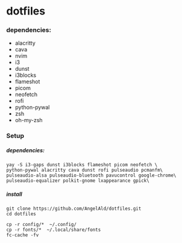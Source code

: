 # dotfiles


### dependencies:

* alacritty
* cava
* nvim
* i3
* dunst
* i3blocks
* flameshot
* picom
* neofetch
* rofi
* python-pywal
* zsh
* oh-my-zsh

### Setup


##### dependencies:

```
yay -S i3-gaps dunst i3blocks flameshot picom neofetch \
python-pywal alacritty cava dunst rofi pulseaudio pcmanfm\ 
pulseaudio-alsa pulseaudio-bluetooth pavucontrol google-chrome\
pulseaudio-equalizer polkit-gnome lxappearance gpick\

```

##### install 

```
git clone https://github.com/AngelAld/dotfiles.git
cd dotfiles
```

```
cp -r config/*  ~/.config/
cp -r fonts/*  ~/.local/share/fonts
fc-cache -fv

```

```

```


